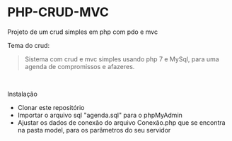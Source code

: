 # PHP-CRUD-MVC
Projeto de um crud simples em php com pdo e mvc

<p>Tema do crud:</p>
<blockquote>
    Sistema com crud e mvc simples usando php 7 e MySql, para uma agenda de compromissos e afazeres.
</blockquote><br>

<p>Instalação</p>
<ul>
  <li>Clonar este repositório</li>
  <li>Importar o arquivo sql "agenda.sql" para o phpMyAdmin</li>
  <li>Ajustar os dados de conexão do arquivo Conexão.php que se encontra na pasta model, para os parâmetros do seu servidor</li>
</ul>

